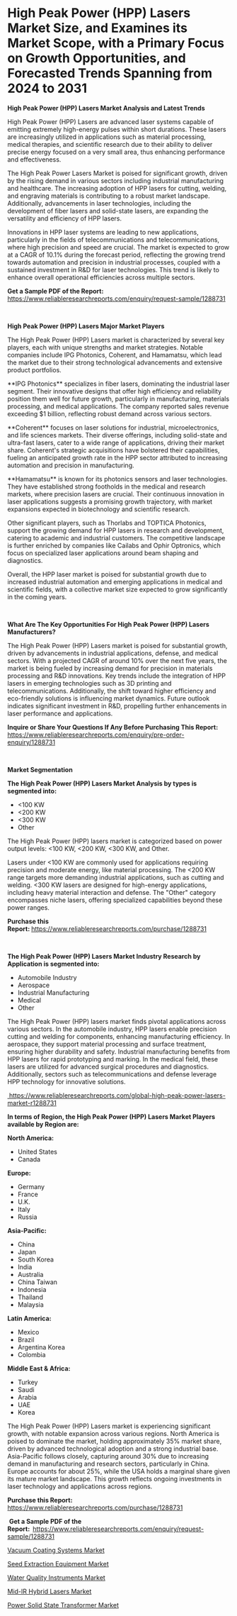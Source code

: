 <p><h1>High Peak Power (HPP) Lasers Market Size, and Examines its Market Scope, with a Primary Focus on Growth Opportunities, and Forecasted Trends Spanning from 2024 to 2031</h1></p><p><strong>High Peak Power (HPP) Lasers Market Analysis and Latest Trends</strong></p>
<p><p>High Peak Power (HPP) Lasers are advanced laser systems capable of emitting extremely high-energy pulses within short durations. These lasers are increasingly utilized in applications such as material processing, medical therapies, and scientific research due to their ability to deliver precise energy focused on a very small area, thus enhancing performance and effectiveness.</p><p>The High Peak Power Lasers Market is poised for significant growth, driven by the rising demand in various sectors including industrial manufacturing and healthcare. The increasing adoption of HPP lasers for cutting, welding, and engraving materials is contributing to a robust market landscape. Additionally, advancements in laser technologies, including the development of fiber lasers and solid-state lasers, are expanding the versatility and efficiency of HPP lasers.</p><p>Innovations in HPP laser systems are leading to new applications, particularly in the fields of telecommunications and telecommunications, where high precision and speed are crucial. The market is expected to grow at a CAGR of 10.1% during the forecast period, reflecting the growing trend towards automation and precision in industrial processes, coupled with a sustained investment in R&D for laser technologies. This trend is likely to enhance overall operational efficiencies across multiple sectors.</p></p>
<p><strong>Get a Sample PDF of the Report:&nbsp;</strong> <a href="https://www.reliableresearchreports.com/enquiry/request-sample/1288731?utm_campaign=38&utm_medium=2&utm_source=Github&utm_content=ia&utm_term=26102024&utm_id=high-peak-power-hpp-lasers">https://www.reliableresearchreports.com/enquiry/request-sample/1288731</a></p>
<p>&nbsp;</p>
<p><strong>High Peak Power (HPP) Lasers Major Market Players</strong></p>
<p><p>The High Peak Power (HPP) Lasers market is characterized by several key players, each with unique strengths and market strategies. Notable companies include IPG Photonics, Coherent, and Hamamatsu, which lead the market due to their strong technological advancements and extensive product portfolios.</p><p>**IPG Photonics** specializes in fiber lasers, dominating the industrial laser segment. Their innovative designs that offer high efficiency and reliability position them well for future growth, particularly in manufacturing, materials processing, and medical applications. The company reported sales revenue exceeding $1 billion, reflecting robust demand across various sectors.</p><p>**Coherent** focuses on laser solutions for industrial, microelectronics, and life sciences markets. Their diverse offerings, including solid-state and ultra-fast lasers, cater to a wide range of applications, driving their market share. Coherent's strategic acquisitions have bolstered their capabilities, fueling an anticipated growth rate in the HPP sector attributed to increasing automation and precision in manufacturing.</p><p>**Hamamatsu** is known for its photonics sensors and laser technologies. They have established strong footholds in the medical and research markets, where precision lasers are crucial. Their continuous innovation in laser applications suggests a promising growth trajectory, with market expansions expected in biotechnology and scientific research.</p><p>Other significant players, such as Thorlabs and TOPTICA Photonics, support the growing demand for HPP lasers in research and development, catering to academic and industrial customers. The competitive landscape is further enriched by companies like Cailabs and Ophir Optronics, which focus on specialized laser applications around beam shaping and diagnostics.</p><p>Overall, the HPP laser market is poised for substantial growth due to increased industrial automation and emerging applications in medical and scientific fields, with a collective market size expected to grow significantly in the coming years.</p></p>
<p>&nbsp;</p>
<p><strong>What Are The Key Opportunities For High Peak Power (HPP) Lasers Manufacturers?</strong></p>
<p><p>The High Peak Power (HPP) Lasers market is poised for substantial growth, driven by advancements in industrial applications, defense, and medical sectors. With a projected CAGR of around 10% over the next five years, the market is being fueled by increasing demand for precision in materials processing and R&D innovations. Key trends include the integration of HPP lasers in emerging technologies such as 3D printing and telecommunications. Additionally, the shift toward higher efficiency and eco-friendly solutions is influencing market dynamics. Future outlook indicates significant investment in R&D, propelling further enhancements in laser performance and applications.</p></p>
<p><strong>Inquire or Share Your Questions If Any Before Purchasing This Report:</strong> <a href="https://www.reliableresearchreports.com/enquiry/pre-order-enquiry/1288731?utm_campaign=38&utm_medium=2&utm_source=Github&utm_content=ia&utm_term=26102024&utm_id=high-peak-power-hpp-lasers">https://www.reliableresearchreports.com/enquiry/pre-order-enquiry/1288731</a></p>
<p>&nbsp;</p>
<p><strong>Market Segmentation</strong></p>
<p><strong>The High Peak Power (HPP) Lasers Market Analysis by types is segmented into:</strong></p>
<p><ul><li><100 KW</li><li><200 KW</li><li><300 KW</li><li>Other</li></ul></p>
<p><p>The High Peak Power (HPP) lasers market is categorized based on power output levels: <100 KW, <200 KW, <300 KW, and Other. </p><p>Lasers under <100 KW are commonly used for applications requiring precision and moderate energy, like material processing. The <200 KW range targets more demanding industrial applications, such as cutting and welding. <300 KW lasers are designed for high-energy applications, including heavy material interaction and defense. The "Other" category encompasses niche lasers, offering specialized capabilities beyond these power ranges.</p></p>
<p><strong>Purchase this Report:&nbsp;</strong><a href="https://www.reliableresearchreports.com/purchase/1288731?utm_campaign=38&utm_medium=2&utm_source=Github&utm_content=ia&utm_term=26102024&utm_id=high-peak-power-hpp-lasers">https://www.reliableresearchreports.com/purchase/1288731</a></p>
<p>&nbsp;</p>
<p><strong>The High Peak Power (HPP) Lasers Market Industry Research by Application is segmented into:</strong></p>
<p><ul><li>Automobile Industry</li><li>Aerospace</li><li>Industrial Manufacturing</li><li>Medical</li><li>Other</li></ul></p>
<p><p>The High Peak Power (HPP) lasers market finds pivotal applications across various sectors. In the automobile industry, HPP lasers enable precision cutting and welding for components, enhancing manufacturing efficiency. In aerospace, they support material processing and surface treatment, ensuring higher durability and safety. Industrial manufacturing benefits from HPP lasers for rapid prototyping and marking. In the medical field, these lasers are utilized for advanced surgical procedures and diagnostics. Additionally, sectors such as telecommunications and defense leverage HPP technology for innovative solutions.</p></p>
<p><a href="https://www.reliableresearchreports.com/global-high-peak-power-lasers-market-r1288731?utm_campaign=38&utm_medium=2&utm_source=Github&utm_content=ia&utm_term=26102024&utm_id=high-peak-power-hpp-lasers">&nbsp;https://www.reliableresearchreports.com/global-high-peak-power-lasers-market-r1288731</a></p>
<p><strong>In terms of Region, the High Peak Power (HPP) Lasers Market Players available by Region are:</strong></p>
<p>
    <p> <strong> North America: </strong>
        <ul>
            <li>United States</li>
            <li>Canada</li>
        </ul>
        </p> 
    <p> <strong> Europe: </strong>
        <ul>
            <li>Germany</li>
            <li>France</li>
            <li>U.K.</li>
            <li>Italy</li>
            <li>Russia</li>
        </ul>
        </p> 
    <p> <strong> Asia-Pacific: </strong>
        <ul>
            <li>China</li>
            <li>Japan</li>
            <li>South Korea</li>
            <li>India</li>
            <li>Australia</li>
            <li>China Taiwan</li>
            <li>Indonesia</li>
            <li>Thailand</li>
            <li>Malaysia</li>
        </ul>
        </p> 
    <p> <strong> Latin America: </strong>
        <ul>
            <li>Mexico</li>
            <li>Brazil</li>
            <li>Argentina Korea</li>
            <li>Colombia</li>
        </ul>
        </p> 
    <p> <strong> Middle East & Africa: </strong>
        <ul>
            <li>Turkey</li>
            <li>Saudi</li>
            <li>Arabia</li>
            <li>UAE</li>
            <li>Korea</li>
        </ul>
    </p>
    </p>
<p><p>The High Peak Power (HPP) Lasers market is experiencing significant growth, with notable expansion across various regions. North America is poised to dominate the market, holding approximately 35% market share, driven by advanced technological adoption and a strong industrial base. Asia-Pacific follows closely, capturing around 30% due to increasing demand in manufacturing and research sectors, particularly in China. Europe accounts for about 25%, while the USA holds a marginal share given its mature market landscape. This growth reflects ongoing investments in laser technology and applications across regions.</p></p>
<p><strong>Purchase this Report: </strong><a href="https://www.reliableresearchreports.com/purchase/1288731?utm_campaign=38&utm_medium=2&utm_source=Github&utm_content=ia&utm_term=26102024&utm_id=high-peak-power-hpp-lasers">https://www.reliableresearchreports.com/purchase/1288731</a></p>
<p>&nbsp;<strong>Get a Sample PDF of the Report:&nbsp;&nbsp;</strong><a href="https://www.reliableresearchreports.com/enquiry/request-sample/1288731?utm_campaign=38&utm_medium=2&utm_source=Github&utm_content=ia&utm_term=26102024&utm_id=high-peak-power-hpp-lasers">https://www.reliableresearchreports.com/enquiry/request-sample/1288731</a></p>
<p><strong></strong></p>
<p><p><a href="https://issuu.com/reportprime-2/docs/vacuum-coating-systems-market-size-_243d7bc4806d49?utm_campaign=38&utm_medium=2&utm_source=Github&utm_content=ia&utm_term=26102024&utm_id=high-peak-power-hpp-lasers">Vacuum Coating Systems Market</a></p><p><a href="https://github.com/delorasywf/Market-Research-Report-List-1/blob/main/seed-extraction-equipment-market.md?utm_campaign=38&utm_medium=2&utm_source=Github&utm_content=ia&utm_term=26102024&utm_id=high-peak-power-hpp-lasers">Seed Extraction Equipment Market</a></p><p><a href="https://issuu.com/reportprime-2/docs/water-quality-instruments-market-si_c09edf919be6ed?utm_campaign=38&utm_medium=2&utm_source=Github&utm_content=ia&utm_term=26102024&utm_id=high-peak-power-hpp-lasers">Water Quality Instruments Market</a></p><p><a href="https://github.com/KejsiLoshi121/Market-Research-Report-List-1/blob/main/mid-ir-hybrid-lasers-market.md?utm_campaign=38&utm_medium=2&utm_source=Github&utm_content=ia&utm_term=26102024&utm_id=high-peak-power-hpp-lasers">Mid-IR Hybrid Lasers Market</a></p><p><a href="https://www.linkedin.com/pulse/power-solid-state-transformer-market-shifts-strategic-analysis-t2kwf?utm_campaign=38&utm_medium=2&utm_source=Github&utm_content=ia&utm_term=26102024&utm_id=high-peak-power-hpp-lasers">Power Solid State Transformer Market</a></p></p>